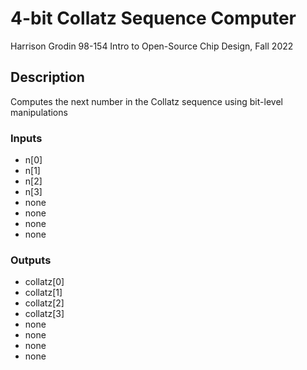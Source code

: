 # 4-bit Collatz Sequence Computer

Harrison Grodin
98-154 Intro to Open-Source Chip Design, Fall 2022

## Description

Computes the next number in the Collatz sequence using bit-level manipulations

### Inputs

- n[0]
- n[1]
- n[2]
- n[3]
- none
- none
- none
- none

### Outputs

- collatz[0]
- collatz[1]
- collatz[2]
- collatz[3]
- none
- none
- none
- none
